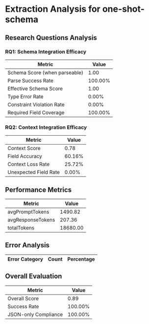 # Extraction Analysis for one-shot-schema

## Research Questions Analysis

### RQ1: Schema Integration Efficacy

| Metric | Value |
|--------|-------|
| Schema Score (when parseable) | 1.00 |
| Parse Success Rate | 100.00% |
| Effective Schema Score | 1.00 |
| Type Error Rate | 0.00% |
| Constraint Violation Rate | 0.00% |
| Required Field Coverage | 100.00% |

### RQ2: Context Integration Efficacy

| Metric | Value |
|--------|-------|
| Context Score | 0.78 |
| Field Accuracy | 60.16% |
| Context Loss Rate | 25.72% |
| Unexpected Field Rate | 0.00% |

## Performance Metrics

| Metric | Value |
|--------|-------|
| avgPromptTokens | 1490.82 |
| avgResponseTokens | 207.36 |
| totalTokens | 18680.00 |

## Error Analysis

| Error Category | Count | Percentage |
|---------------|-------|------------|

## Overall Evaluation

| Metric | Value |
|--------|-------|
| Overall Score | 0.89 |
| Success Rate | 100.00% |
| JSON-only Compliance | 100.00% |
